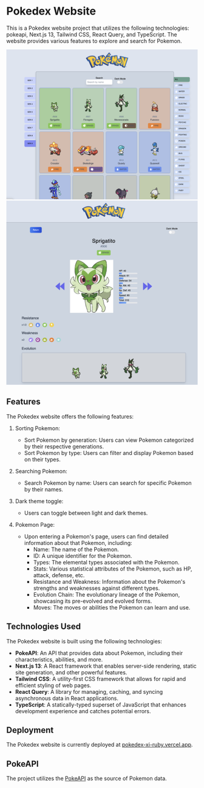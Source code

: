 # Pokedex Website

This is a Pokedex website project that utilizes the following technologies: pokeapi, Next.js 13, Tailwind CSS, React Query, and TypeScript. The website provides various features to explore and search for Pokemon.

![Home Page Showcase](/public/showcase/home.png)
![Home Page Showcase](/public/showcase/subpage.png)


## Features

The Pokedex website offers the following features:

1. Sorting Pokemon:
   - Sort Pokemon by generation: Users can view Pokemon categorized by their respective generations.
   - Sort Pokemon by type: Users can filter and display Pokemon based on their types.

2. Searching Pokemon:
   - Search Pokemon by name: Users can search for specific Pokemon by their names.

3. Dark theme toggle: 
    - Users can toggle between light and dark themes.

3. Pokemon Page:
   - Upon entering a Pokemon's page, users can find detailed information about that Pokemon, including:
     - Name: The name of the Pokemon.
     - ID: A unique identifier for the Pokemon.
     - Types: The elemental types associated with the Pokemon.
     - Stats: Various statistical attributes of the Pokemon, such as HP, attack, defense, etc.
     - Resistance and Weakness: Information about the Pokemon's strengths and weaknesses against different types.
     - Evolution Chain: The evolutionary lineage of the Pokemon, showcasing its pre-evolved and evolved forms.
     - Moves: The moves or abilities the Pokemon can learn and use.

## Technologies Used

The Pokedex website is built using the following technologies:

- **PokeAPI**: An API that provides data about Pokemon, including their characteristics, abilities, and more.
- **Next.js 13**: A React framework that enables server-side rendering, static site generation, and other powerful features.
- **Tailwind CSS**: A utility-first CSS framework that allows for rapid and efficient styling of web pages.
- **React Query**: A library for managing, caching, and syncing asynchronous data in React applications.
- **TypeScript**: A statically-typed superset of JavaScript that enhances development experience and catches potential errors.

## Deployment

The Pokedex website is currently deployed at [pokedex-xi-ruby.vercel.app](https://pokedex-xi-ruby.vercel.app).

## PokeAPI

The project utilizes the [PokeAPI](https://pokeapi.co/) as the source of Pokemon data.
